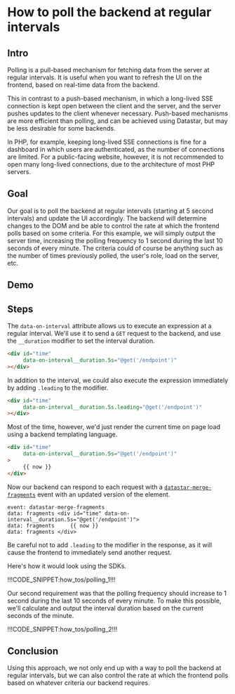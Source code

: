 # How to poll the backend at regular intervals

## Intro

Polling is a pull-based mechanism for fetching data from the server at regular intervals. It is useful when you want to refresh the UI on the frontend, based on real-time data from the backend. 

This in contrast to a push-based mechanism, in which a long-lived SSE connection is kept open between the client and the server, and the server pushes updates to the client whenever necessary. Push-based mechanisms are more efficient than polling, and can be achieved using Datastar, but may be less desirable for some backends.

In PHP, for example, keeping long-lived SSE connections is fine for a dashboard in which users are authenticated, as the number of connections are limited. For a public-facing website, however, it is not recommended to open many long-lived connections, due to the architecture of most PHP servers.

## Goal

Our goal is to poll the backend at regular intervals (starting at 5 second intervals) and update the UI accordingly. The backend will determine changes to the DOM and be able to control the rate at which the frontend polls based on some criteria. For this example, we will simply output the server time, increasing the polling frequency to 1 second during the last 10 seconds of every minute. The criteria could of course be anything such as the number of times previously polled, the user's role, load on the server, etc.

## Demo

<div id="time" data-on-interval__duration.5s.leading="@get('/how_tos/polling/data')" class="text-primary font-bold">
</div>

## Steps

The `data-on-interval` attribute allows us to execute an expression at a regular interval. We'll use it to send a `GET` request to the backend, and use the `__duration` modifier to set the interval duration.

```html
<div id="time"
     data-on-interval__duration.5s="@get('/endpoint')"
></div>
```

In addition to the interval, we could also execute the expression immediately by adding `.leading` to the modifier.

```html
<div id="time"
     data-on-interval__duration.5s.leading="@get('/endpoint')"
></div>
```

Most of the time, however, we'd just render the current time on page load using a backend templating language.

```html
<div id="time"
     data-on-interval__duration.5s="@get('/endpoint')"
>
     {{ now }}
</div>
```

Now our backend can respond to each request with a [`datastar-merge-fragments`](/reference/sse_events#datastar-merge-fragments) event with an updated version of the element.

```
event: datastar-merge-fragments
data: fragments <div id="time" data-on-interval__duration.5s="@get('/endpoint')">
data: fragments     {{ now }}
data: fragments </div>
```

Be careful not to add `.leading` to the modifier in the response, as it will cause the frontend to immediately send another request.

Here's how it would look using the SDKs.

!!!CODE_SNIPPET:how_tos/polling_1!!!

Our second requirement was that the polling frequency should increase to 1 second during the last 10 seconds of every minute. To make this possible, we'll calculate and output the interval duration based on the current seconds of the minute.

!!!CODE_SNIPPET:how_tos/polling_2!!!

## Conclusion

Using this approach, we not only end up with a way to poll the backend at regular intervals, but we can also control the rate at which the frontend polls based on whatever criteria our backend requires.
